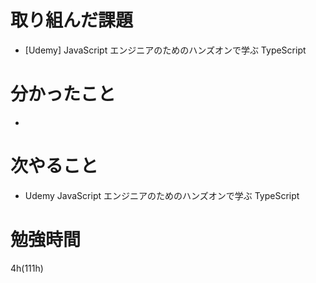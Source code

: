 # 取り組んだ課題

- [Udemy] JavaScript エンジニアのためのハンズオンで学ぶ TypeScript

# 分かったこと

-

# 次やること

- Udemy JavaScript エンジニアのためのハンズオンで学ぶ TypeScript

# 勉強時間

4h(111h)
